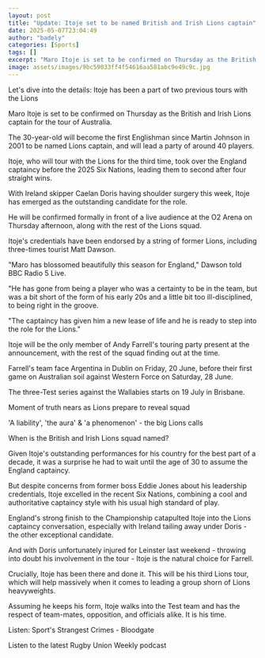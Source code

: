 ```yaml
---
layout: post
title: "Update: Itoje set to be named British and Irish Lions captain"
date: 2025-05-07T23:04:49
author: "badely"
categories: [Sports]
tags: []
excerpt: "Maro Itoje is set to be confirmed on Thursday as the British and Irish Lions captain for the tour of Australia."
image: assets/images/9bc59033ff4f54616aa581abc9e49c9c.jpg
---
```


Let's dive into the details: Itoje has been a part of two previous tours with the Lions 

Maro Itoje is set to be confirmed on Thursday as the British and Irish Lions captain for the tour of Australia.

The 30-year-old will become the first Englishman since Martin Johnson in 2001 to be named Lions captain, and will lead a party of around 40 players.

Itoje, who will tour with the Lions for the third time, took over the England captaincy before the 2025 Six Nations, leading them to second after four straight wins.

With Ireland skipper Caelan Doris having shoulder surgery this week, Itoje has emerged as the outstanding candidate for the role.

He will be confirmed formally in front of a live audience at the O2 Arena on Thursday afternoon, along with the rest of the Lions squad.

Itoje's credentials have been endorsed by a string of former Lions, including three-times tourist Matt Dawson.

"Maro has blossomed beautifully this season for England," Dawson told BBC Radio 5 Live.

"He has gone from being a player who was a certainty to be in the team, but was a bit short of the form of his early 20s and a little bit too ill-disciplined, to being right in the groove.

"The captaincy has given him a new lease of life and he is ready to step into the role for the Lions."

Itoje will be the only member of Andy Farrell's touring party present at the announcement, with the rest of the squad finding out at the time.

Farrell's team face Argentina in Dublin on Friday, 20 June, before their first game on Australian soil against Western Force on Saturday, 28 June.

The three-Test series against the Wallabies starts on 19 July in Brisbane.

Moment of truth nears as Lions prepare to reveal squad

'A liability', 'the aura' & 'a phenomenon' - the big Lions calls

When is the British and Irish Lions squad named?

Given Itoje's outstanding performances for his country for the best part of a decade, it was a surprise he had to wait until the age of 30 to assume the England captaincy. 

But despite concerns from former boss Eddie Jones about his leadership credentials, Itoje excelled in the recent Six Nations, combining a cool and authoritative captaincy style with his usual high standard of play.

England's strong finish to the Championship catapulted Itoje into the Lions captaincy conversation, especially with Ireland tailing away under Doris - the other exceptional candidate. 

And with Doris unfortunately injured for Leinster last weekend - throwing into doubt his involvement in the tour - Itoje is the natural choice for Farrell.

Crucially, Itoje has been there and done it. This will be his third Lions tour, which will help massively when it comes to leading a group shorn of Lions heavyweights. 

Assuming he keeps his form, Itoje walks into the Test team and has the respect of team-mates, opposition, and officials alike. It is his time.

Listen: Sport's Strangest Crimes - Bloodgate

Listen to the latest Rugby Union Weekly podcast

